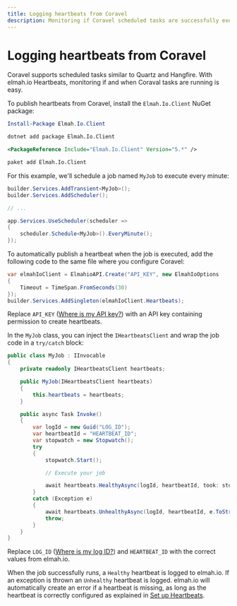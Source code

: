 ```yaml
---
title: Logging heartbeats from Coravel
description: Monitoring if Coravel scheduled tasks are successfully executed or even run can be a challenge. With elmah.io Heartbeats, we provide monitoring.
---
```


# Logging heartbeats from Coravel

Coravel supports scheduled tasks similar to Quartz and Hangfire. With elmah.io Heartbeats, monitoring if and when Coraval tasks are running is easy.

To publish heartbeats from Coravel, install the `Elmah.Io.Client` NuGet package:

```powershell fct_label="Package Manager"
Install-Package Elmah.Io.Client
```
```cmd fct_label=".NET CLI"
dotnet add package Elmah.Io.Client
```
```xml fct_label="PackageReference"
<PackageReference Include="Elmah.Io.Client" Version="5.*" />
```
```xml fct_label="Paket CLI"
paket add Elmah.Io.Client
```

For this example, we'll schedule a job named `MyJob` to execute every minute:

```csharp
builder.Services.AddTransient<MyJob>();
builder.Services.AddScheduler();

// ...

app.Services.UseScheduler(scheduler =>
{
    scheduler.Schedule<MyJob>().EveryMinute();
});
```

To automatically publish a heartbeat when the job is executed, add the following code to the same file where you configure Coravel:

```csharp
var elmahIoClient = ElmahioAPI.Create("API_KEY", new ElmahIoOptions
{
    Timeout = TimeSpan.FromSeconds(30)
});
builder.Services.AddSingleton(elmahIoClient.Heartbeats);
```

Replace `API_KEY` ([Where is my API key?](https://docs.elmah.io/where-is-my-api-key/)) with an API key containing permission to create heartbeats.

In the `MyJob` class, you can inject the `IHeartbeatsClient` and wrap the job code in a `try/catch` block:

```csharp
public class MyJob : IInvocable
{
    private readonly IHeartbeatsClient heartbeats;

    public MyJob(IHeartbeatsClient heartbeats)
    {
        this.heartbeats = heartbeats;
    }

    public async Task Invoke()
    {
        var logId = new Guid("LOG_ID");
        var heartbeatId = "HEARTBEAT_ID";
        var stopwatch = new Stopwatch();
        try
        {
            stopwatch.Start();

            // Execute your job

            await heartbeats.HealthyAsync(logId, heartbeatId, took: stopwatch.ElapsedMilliseconds);
        }
        catch (Exception e)
        {
            await heartbeats.UnhealthyAsync(logId, heartbeatId, e.ToString(), took: stopwatch.ElapsedMilliseconds);
            throw;
        }
    }
}
```

Replace `LOG_ID` ([Where is my log ID?](https://docs.elmah.io/where-is-my-log-id/)) and `HEARTBEAT_ID` with the correct values from elmah.io.

When the job successfully runs, a `Healthy` heartbeat is logged to elmah.io. If an exception is thrown an `Unhealthy` heartbeat is logged. elmah.io will automatically create an error if a heartbeat is missing, as long as the heartbeat is correctly configured as explained in [Set up Heartbeats](https://docs.elmah.io/setup-heartbeats/).